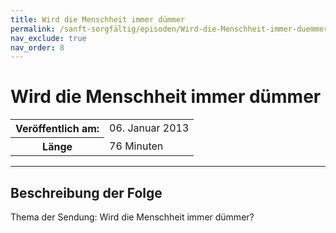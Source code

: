 ```yaml
---
title: Wird die Menschheit immer dümmer
permalink: /sanft-sorgfältig/episoden/Wird-die-Menschheit-immer-duemmer
nav_exclude: true
nav_order: 8
---
```


# Wird die Menschheit immer dümmer
<table class="resp-table dcf-table dcf-table-responsive dcf-table-bordered dcf-table-striped dcf-w-100%">
                    <tbody>
                        <tr>
                            <th scope="row">Veröffentlich am:</th>
                            <td data-label="Veröffentlich am:">06. Januar 2013</td>
                        </tr>
                        <tr>
                            <th scope="row">Länge </th>
                            <td data-label="Länge ">76 Minuten</td>
                        </tr></tbody>
                </table>

***

## Beschreibung der Folge

<div>
Thema der Sendung: Wird die Menschheit immer dümmer?  
</div>

